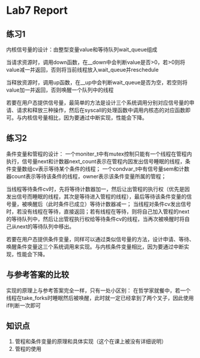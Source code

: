 # Lab7 Report

## 练习1

内核信号量的设计：由整型变量value和等待队列wait_queue组成

当请求资源时，调用down函数，在__down中会判断value是否>0，若>0则将value减一并返回，否则将当前线程放入wait_queue并reschedule

当释放资源时，调用up函数，在__up中会判断wait_queue是否为空，若空则将value加一并返回，否则唤醒一个队列中的线程

若要在用户态提供信号量，最简单的方法是设计三个系统调用分别对应信号量的申请、请求和释放三种操作，然后在syscall的处理函数中调用内核态的对应函数即可。与内核信号量相比，因为要通过中断实现，性能会下降。

## 练习2

条件变量和管程的设计：
一个moniter_t中有mutex控制只能有一个线程在管程内执行，信号量next和计数器next_count表示在管程内因发出信号睡眠的线程，条件变量数组cv表示等待某个条件的线程；
一个condvar_t中有信号量sem和计数器count表示等待该条件的线程，owner表示该条件变量所属的管程；

当线程等待条件cv时，先将等待计数器加一，然后让出管程的执行权（优先是因发出信号而睡眠的线程，其次是等待进入管程的线程），最后等待该条件变量的信号量，被唤醒后（此时条件已成立）等待计数器减一；
当线程对条件cv发出信号时，若没有线程在等待，直接返回；若有线程在等待，则将自己加入管程的next的等待队列中，然后让出管程执行权给等待条件cv的线程，当再次被唤醒时将自己从next的等待队列中移出。

若要在用户态提供条件变量，同样可以通过类似信号量的方法，设计申请、等待、唤醒条件变量这三个系统调用来实现。与内核条件变量相比，因为要通过中断实现，性能会下降。

## 与参考答案的比较

实现的原理上与参考答案完全一样，只有一处小区别：
在哲学家就餐中，若一个线程在take_forks时睡眠然后被唤醒，此时就一定已经拿到了两个叉子，因此使用if判断一次即可

## 知识点

1. 管程和条件变量的原理和具体实现（这个在课上被没有详细说明）
2. 管程的使用